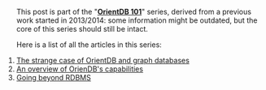 <ol class="aseries">
	<p>This post is part of the "<strong><a href="/blog/categories/orientdb-101/">OrientDB 101</a></strong>" series, derived from a previous work started in 2013/2014: some
	information might be outdated, but the core of this series should still be intact.</p>
	<p>Here is a list of all the articles in this series:</p>
	<li>
		<a href="/the-strange-case-of-orientdb-and-graph-databases/">The strange case of OrientDB and graph databases</a>
	</li>
	<li>
		<a href="/an-overview-of-orientdbs-capabilities/">An overview of OrienDB's capabilities</a>
	</li>
	<li>
		<a href="/going-beyond-rdbms/">Going beyond RDBMS</a>
	</li>
</ol>
